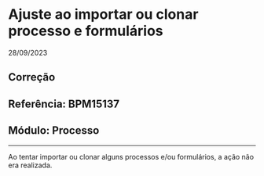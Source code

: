 # Ajuste ao importar ou clonar processo e formulários
28/09/2023
## Correção
## Referência: BPM15137
## Módulo: Processo
***

Ao tentar importar ou clonar alguns processos e/ou formulários, a ação não era realizada.
